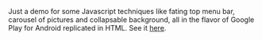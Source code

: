 Just a demo for some Javascript techniques like fating top menu bar, carousel of pictures and collapsable background, all in the flavor of Google Play for Android replicated in HTML.
See it [here](https://cdn.rawgit.com/abelta/GooglePlayLike/master/index.html).